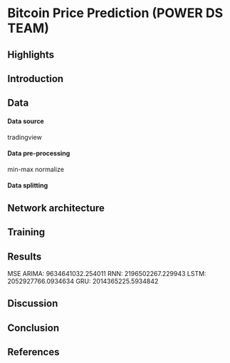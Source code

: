 # Bitcoin Price Prediction (POWER DS TEAM)

## Highlights


## Introduction


## Data


#### Data source
tradingview

#### Data pre-processing
min-max normalize


#### Data splitting


## Network architecture


## Training



## Results

MSE
ARIMA: 9634641032.254011
RNN: 2196502267.229943
LSTM: 2052927766.0934634
GRU: 2014365225.5934842

## Discussion


## Conclusion


## References
